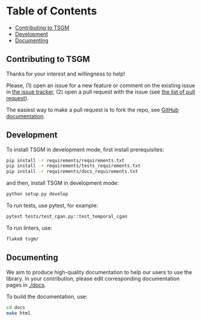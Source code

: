 # Table of Contents

<!-- toc -->

- [Contributing to TSGM](#contributing-to-tsgm)
- [Development](#development)
- [Documenting](#documenting)

<!-- tocstop -->

## Contributing to TSGM
Thanks for your interest and willingness to help!

Please, (1) open an issue for a new feature or comment on the existing issue in [the issue tracker](https://github.com/AlexanderVNikitin/tsgm/issues), (2) open a pull request with the issue (see [the list of pull request](https://github.com/AlexanderVNikitin/tsgm/pulls)).

The easiest way to make a pull request is to fork the repo, see [GitHub documentation](https://docs.github.com/en/pull-requests/collaborating-with-pull-requests/proposing-changes-to-your-work-with-pull-requests/creating-a-pull-request-from-a-fork).

## Development
To install TSGM in development mode, first install prerequisites:
```bash
pip install -r requirements/requirements.txt
pip install -r requirements/tests_requirements.txt
pip install -r requirements/docs_requirements.txt
```

and then, install TSGM in development mode:
```bash
python setup.py develop
```

To run tests, use pytest, for example:
```bash
pytest tests/test_cgan.py::test_temporal_cgan
```

To run linters, use:
```bash
flake8 tsgm/
```

## Documenting
We aim to produce high-quality documentation to help our users to use the library. In your contribution, please edit corresponding documentation pages in [./docs](https://github.com/AlexanderVNikitin/tsgm/tree/main/docs).

To build the documentation, use:
```bash
cd docs
make html
```

